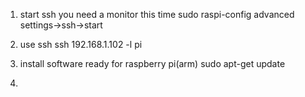 1. start ssh you need a monitor this time
sudo raspi-config
advanced settings->ssh->start

2. use ssh
ssh 192.168.1.102 -l pi

3. install software ready for raspberry pi(arm)
sudo apt-get update

4.